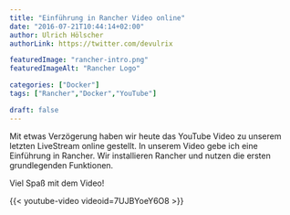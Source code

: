 ```yaml
---
title: "Einführung in Rancher Video online"
date: "2016-07-21T10:44:14+02:00"
author: Ulrich Hölscher
authorLink: https://twitter.com/devulrix

featuredImage: "rancher-intro.png"
featuredImageAlt: "Rancher Logo"

categories: ["Docker"]
tags: ["Rancher","Docker","YouTube"]

draft: false
---
```


Mit etwas Verzögerung haben wir heute das YouTube Video zu unserem letzten LiveStream online gestellt.
In unserem Video gebe ich eine Einführung in Rancher. Wir installieren Rancher und nutzen die ersten grundlegenden Funktionen.

Viel Spaß mit dem Video!

{{< youtube-video videoid=7UJBYoeY6O8 >}}
